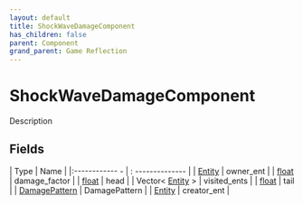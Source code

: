 ```yaml
---
layout: default
title: ShockWaveDamageComponent
has_children: false
parent: Component
grand_parent: Game Reflection
---
```

# ShockWaveDamageComponent
Description 

## Fields
| Type | Name |
|:------------ - | : -------------- |
| [Entity](game-reflection/classes/entity.md) | owner_ent |
| [float](game-reflection/components/float.md) | damage_factor |
| [float](game-reflection/components/float.md) | head |
| Vector< [Entity](game-reflection/classes/entity.md) > | visited_ents |
| [float](game-reflection/components/float.md) | tail |
| [DamagePattern](game-reflection/classes/damage_pattern.md) | DamagePattern |
| [Entity](game-reflection/classes/entity.md) | creator_ent |
